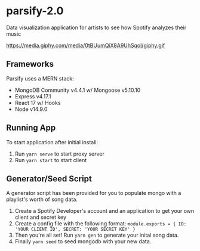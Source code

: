 # parsify-2.0
Data visualization application for artists to see how Spotify analyzes their music

https://media.giphy.com/media/0tBUumQiX8A9UhSqol/giphy.gif

## Frameworks
Parsify uses a MERN stack:
- MongoDB Community v4.4.1 w/ Mongoose v5.10.10
- Express v4.17.1
- React 17 w/ Hooks
- Node v14.9.0

## Running App
To start application after initial install:
1. Run `yarn serve` to start proxy server
2. Run `yarn start` to start client

## Generator/Seed Script
A generator script has been provided for you to populate mongo with a playlist's worth of song data.
1. Create a Spotify Developer's account and an application to get your own client and secret key
2. Create a config file with the following format:
`module.exports = {
  ID: 'YOUR CLIENT ID',
  SECRET: 'YOUR SECRET KEY'
}`
3. Then you're all set!  Run `yarn gen` to generate your inital song data.
4. Finally `yarn seed` to seed mongodb with your new data.
